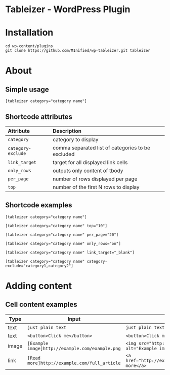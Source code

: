 # Tableizer - WordPress Plugin

# Installation

```shell
cd wp-content/plugins
git clone https://github.com/M1nified/wp-tableizer.git tableizer
```

# About

## Simple usage

```
[tableizer category="category name"]
```

## Shortcode attributes

| Attribute         | Description
|:---               | :---
|`category`         | category to display
|`category-exclude` | comma separated list of categories to be excluded
|`link_target`      | target for all displayed link cells
|`only_rows`        | outputs only content of tbody
|`per_page`         | number of rows displayed per page
|`top`              | number of the first N rows to display

## Shortcode examples

```text
[tableizer category="category name"]

[tableizer category="category name" top="10"]

[tableizer category="category name" per_page="20"]

[tableizer category="category name" only_rows="on"]

[tableizer category="category name" link_target="_blank"]

[tableizer category="category name" category-exclude="category1,category2"]
```

# Adding content

## Cell content examples

| Type  | Input                                           | Output HTML 
|---    |---                                              | ---
|text   | `just plain text`	                              | `just plain text` 
|text   | `<button>Click me</button>`                     |	`<button>Click me</button>` 
|image  | `[Example image]http://example.com/example.png` | `<img src="http://example.com/example.png" alt="Example image">` 
|link   | `[Read more]http://example.com/full_article`    | `<a href="http://example.com/full_article">Read more</a>` 